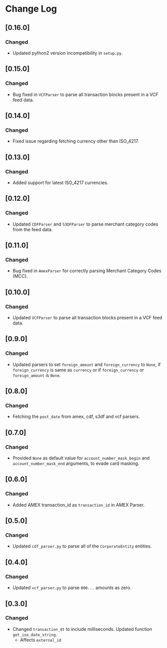 # Change Log

## [0.16.0]

### Changed

- Updated python2 version incompatibility in `setup.py`.

## [0.15.0]

### Changed

- Bug fixed in `VCFParser` to parse all transaction blocks present in a VCF feed data.

## [0.14.0]

### Changed

- Fixed issue regarding fetching currency other than ISO_4217.

## [0.13.0]

### Changed

- Added support for latest ISO_4217 currencies.

## [0.12.0]

### Changed

- Updated `CDFParser` and `S3DFParser` to parse merchant category codes from the feed data.

## [0.11.0]

### Changed

- Bug fixed in `AmexParser` for correctly parsing Merchant Category Codes (MCC).

## [0.10.0]

### Changed

- Updated `VCFParser` to parse all transaction blocks present in a VCF feed data.

## [0.9.0]

### Changed

- Updated parsers to set `foreign_amount` and `foreign_currency` to `None`, if `foreign_currency` is same as `currency` or if `foreign_currency` or `foreign_amount` is `None`.

## [0.8.0]

### Changed

- Fetching the `post_date` from amex, cdf, s3df and vcf parsers.

## [0.7.0]

### Changed

- Provided `None` as default value for `account_number_mask_begin` and `account_number_mask_end` arguments, to evade card masking.

## [0.6.0]

### Changed

- Added AMEX transaction_id as `transaction_id` in AMEX Parser.

## [0.5.0]

### Changed

- Updated `cdf_parser.py` to parse all of the `CorporateEntity` entities.

## [0.4.0]

### Changed

- Updated `vcf_parser.py` to parse `000...` amounts as zero.

## [0.3.0]

### Changed

- Changed `transaction_dt` to include milliseconds. Updated function `get_iso_date_string`.
  - Affects `external_id`
